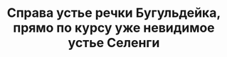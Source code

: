 ---
title: 'Справа устье речки Бугульдейка, прямо по курсу уже невидимое устье Селенги'
location: ''
tags: [all, 2011]
categories: [across-baikal-2011]
---